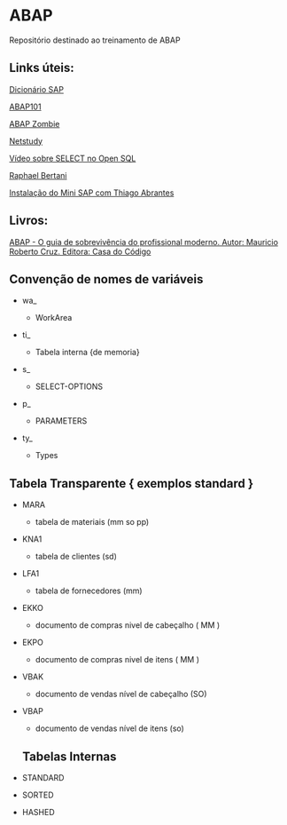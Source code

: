 # ABAP
Repositório destinado ao treinamento de ABAP

## Links úteis:
[Dicionário SAP](https://omundosap.com.br/index.php/2019/05/20/sapes-portugues-que-sopa-de-letrinhas-fi-co-pp-mm-sd-abap/)

[ABAP101](http://abap101.com/)

[ABAP Zombie](http://www.abapzombie.com/)

[Netstudy](https://www.youtube.com/channel/UCCzAUMywNdNbZ9zSD9YSbmQ)

[Vídeo sobre SELECT no Open SQL](https://www.youtube.com/watch?v=xD982xfBLW8)

[Raphael Bertani](https://www.youtube.com/user/rnsb0702)

[Instalação do Mini SAP com Thiago Abrantes](https://www.youtube.com/watch?v=8HdLK-hFnFM)

## Livros:
[ABAP - O guia de sobrevivência do profissional moderno. Autor: Mauricio Roberto Cruz. Editora: Casa do Código](https://cdn.shopify.com/s/files/1/0155/7645/products/abap-socialmedia_large.png?v=1443800228)


## Convenção de nomes de variáveis

- wa_	                           
  - WorkArea

- ti_
  - Tabela interna {de memoria}

- s_
  - SELECT-OPTIONS

- p_
  - PARAMETERS

- ty_
  - Types
  
## Tabela Transparente { exemplos standard }

- MARA
  - tabela de materiais (mm so pp)
- KNA1
  - tabela de clientes (sd)
- LFA1
  - tabela de fornecedores (mm)
- EKKO
  - documento de compras nivel de cabeçalho ( MM )
- EKPO
  - documento de compras nivel de itens ( MM )
- VBAK
  - documento de vendas nível de cabeçalho (SO)
- VBAP
  - documento de vendas nível de itens (so)
  
  ## Tabelas Internas
  
 - STANDARD
 - SORTED
 - HASHED
